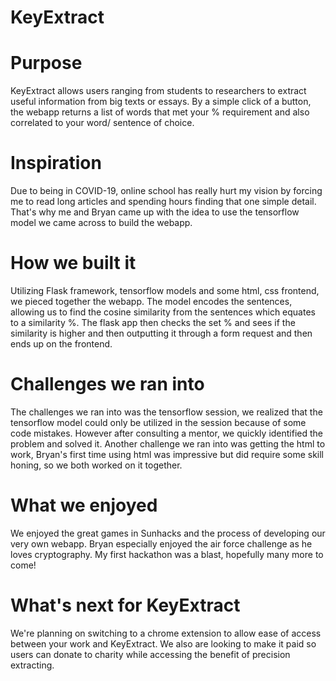 # KeyExtract

# Purpose
KeyExtract allows users ranging from students to researchers to extract useful information from big texts or essays. By a simple click of a button, the webapp returns a list of words that met your % requirement and also correlated to your word/ sentence of choice.

# Inspiration
Due to being in COVID-19, online school has really hurt my vision by forcing me to read long articles and spending hours finding that one simple detail. That's why me and Bryan came up with the idea to use the tensorflow model we came across to build the webapp.

# How we built it
Utilizing Flask framework, tensorflow models and some html, css frontend, we pieced together the webapp. The model encodes the sentences, allowing us to find the cosine similarity from the sentences which equates to a similarity %. The flask app then checks the set % and sees if the similarity is higher and then outputting it through a form request and then ends up on the frontend.

# Challenges we ran into
The challenges we ran into was the tensorflow session, we realized that the tensorflow model could only be utilized in the session because of some code mistakes. However after consulting a mentor, we quickly identified the problem and solved it. Another challenge we ran into was getting the html to work, Bryan's first time using html was impressive but did require some skill honing, so we both worked on it together.

# What we enjoyed
We enjoyed the great games in Sunhacks and the process of developing our very own webapp. Bryan especially enjoyed the air force challenge as he loves cryptography. My first hackathon was a blast, hopefully many more to come!

# What's next for KeyExtract
We're planning on switching to a chrome extension to allow ease of access between your work and KeyExtract. We also are looking to make it paid so users can donate to charity while accessing the benefit of precision extracting.
